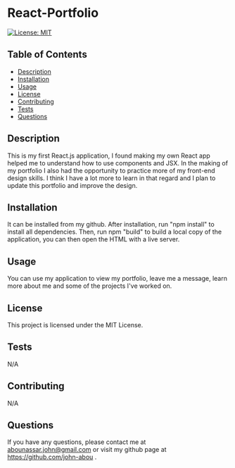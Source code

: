 # React-Portfolio

[![License: MIT](https://img.shields.io/badge/License-MIT-yellow.svg)](https://opensource.org/licenses/MIT)

## Table of Contents
- [Description](#description)
- [Installation](#installation)
- [Usage](#usage)
- [License](#license)
- [Contributing](#contributing)
- [Tests](#tests)
- [Questions](#questions)

## Description
This is my first React.js application, I found making my own React app helped me to understand how to use components and JSX. In the making of my portfolio I also had the opportunity to practice more of my front-end design skills. I think I have a lot more to learn in that regard and I plan to update this portfolio and improve the design. 

## Installation
It can be installed from my github. After installation, run "npm install" to install all dependencies. Then, run npm "build" to build a local copy of the application, you can then open the HTML with a live server.

## Usage
You can use my application to view my portfolio, leave me a message, learn more about me and some of the projects I've worked on.

## License
This project is licensed under the MIT License.

## Tests
N/A

## Contributing
N/A

## Questions
If you have any questions, please contact me at abounassar.john@gmail.com or visit my github page at https://github.com/john-abou .

